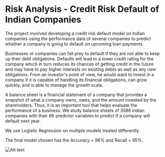 # Risk Analysis - Credit Risk Default of Indian Companies

The project involved developing a credit risk default model on Indian companies using the performance data of several companies to predict whether a company is going to default on upcoming loan payments.

Businesses or companies can fall prey to default if they are not able to keep up their debt obligations. Defaults will lead to a lower credit rating for the company which in turn reduces its chances of getting credit in the future and may have to pay higher interests on existing debts as well as any new obligations. From an investor's point of view, he would want to invest in a company if it is capable of handling its financial obligations, can grow quickly, and is able to manage the growth scale.

A balance sheet is a financial statement of a company that provides a snapshot of what a company owns, owes, and the amount invested by the shareholders. Thus, it is an important tool that helps evaluate the performance of a business. We study balance sheets of 3586 indian companies with their 66 predictor variables to predict if a company will default next year.

We use Logistic Regression on multiple models treated differently. 

The final model chosen has the Accuracy = 96% and Recall = 95%. 

![Alt text](https://ibb.co/hWbWfVd)





